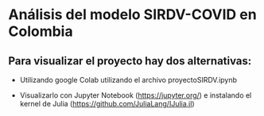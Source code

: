 # Análisis del modelo SIRDV-COVID en Colombia

## Para visualizar el proyecto hay dos alternativas:

* Utilizando google Colab utilizando el archivo proyectoSIRDV.ipynb

* Visualizarlo con Jupyter Notebook (https://jupyter.org/) e instalando el kernel de Julia (https://github.com/JuliaLang/IJulia.jl)
